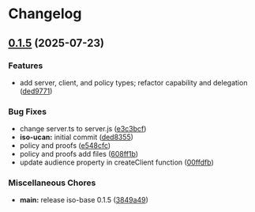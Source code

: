 # Changelog

## [0.1.5](https://github.com/hugomrdias/iso-repo/compare/iso-ucan-v0.0.1...iso-ucan-v0.1.5) (2025-07-23)


### Features

* add server, client, and policy types; refactor capability and delegation ([ded9771](https://github.com/hugomrdias/iso-repo/commit/ded97717a43d42cc5dd889ee219986e042e7c3f7))


### Bug Fixes

* change server.ts to server.js ([e3c3bcf](https://github.com/hugomrdias/iso-repo/commit/e3c3bcf444051a5306ff2d4b4d86a8f24501c2d4))
* **iso-ucan:** initial commit ([ded8355](https://github.com/hugomrdias/iso-repo/commit/ded83558f550e175814819bbdbdc9656662013a7))
* policy and proofs ([e548cfc](https://github.com/hugomrdias/iso-repo/commit/e548cfc60ead34f72df75c4d7776f9313b1bbeb3))
* policy and proofs add files ([608ff1b](https://github.com/hugomrdias/iso-repo/commit/608ff1bc5e885f3394be768baf551459f3890d90))
* update audience property in createClient function ([00ffdfb](https://github.com/hugomrdias/iso-repo/commit/00ffdfbbab92516bad5b7136098035e0e8137849))


### Miscellaneous Chores

* **main:** release iso-base 0.1.5 ([3849a49](https://github.com/hugomrdias/iso-repo/commit/3849a49eb867fbdaf3ed95173144b448d4a42f4c))
